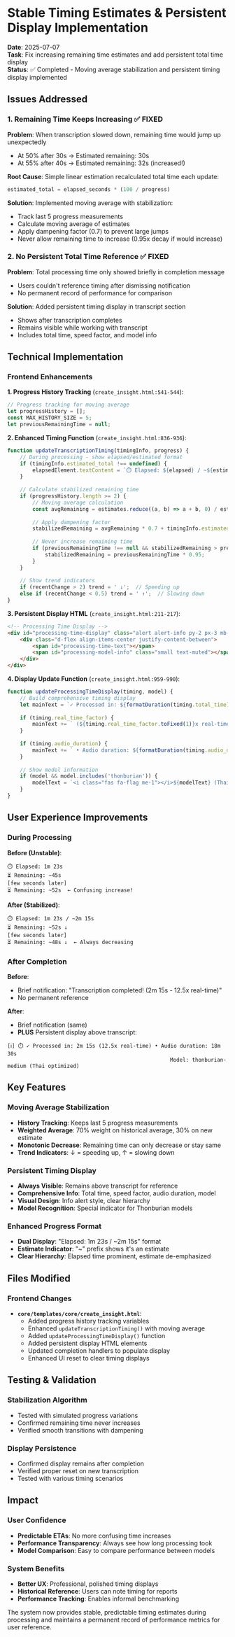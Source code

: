 # Stable Timing Estimates & Persistent Display Implementation

**Date**: 2025-07-07  
**Task**: Fix increasing remaining time estimates and add persistent total time display  
**Status**: ✅ Completed - Moving average stabilization and persistent timing display implemented

## Issues Addressed

### 1. **Remaining Time Keeps Increasing** ✅ FIXED

**Problem**: When transcription slowed down, remaining time would jump up unexpectedly
- At 50% after 30s → Estimated remaining: 30s
- At 55% after 40s → Estimated remaining: 32s (increased!)

**Root Cause**: Simple linear estimation recalculated total time each update:
```javascript
estimated_total = elapsed_seconds * (100 / progress)
```

**Solution**: Implemented moving average with stabilization:
- Track last 5 progress measurements
- Calculate moving average of estimates
- Apply dampening factor (0.7) to prevent large jumps
- Never allow remaining time to increase (0.95x decay if would increase)

### 2. **No Persistent Total Time Reference** ✅ FIXED

**Problem**: Total processing time only showed briefly in completion message
- Users couldn't reference timing after dismissing notification
- No permanent record of performance for comparison

**Solution**: Added persistent timing display in transcript section
- Shows after transcription completes
- Remains visible while working with transcript
- Includes total time, speed factor, and model info

## Technical Implementation

### Frontend Enhancements

**1. Progress History Tracking** (`create_insight.html:541-544`):
```javascript
// Progress tracking for moving average
let progressHistory = [];
const MAX_HISTORY_SIZE = 5;
let previousRemainingTime = null;
```

**2. Enhanced Timing Function** (`create_insight.html:836-936`):
```javascript
function updateTranscriptionTiming(timingInfo, progress) {
    // During processing - show elapsed/estimated format
    if (timingInfo.estimated_total !== undefined) {
        elapsedElement.textContent = `⏱️ Elapsed: ${elapsed} / ~${estimatedTotal}`;
    }
    
    // Calculate stabilized remaining time
    if (progressHistory.length >= 2) {
        // Moving average calculation
        const avgRemaining = estimates.reduce((a, b) => a + b, 0) / estimates.length;
        
        // Apply dampening factor
        stabilizedRemaining = avgRemaining * 0.7 + timingInfo.estimated_remaining * 0.3;
        
        // Never increase remaining time
        if (previousRemainingTime !== null && stabilizedRemaining > previousRemainingTime) {
            stabilizedRemaining = previousRemainingTime * 0.95;
        }
    }
    
    // Show trend indicators
    if (recentChange > 2) trend = ' ↓';  // Speeding up
    else if (recentChange < 0.5) trend = ' ↑';  // Slowing down
}
```

**3. Persistent Display HTML** (`create_insight.html:211-217`):
```html
<!-- Processing Time Display -->
<div id="processing-time-display" class="alert alert-info py-2 px-3 mb-3" style="display: none;">
    <div class="d-flex align-items-center justify-content-between">
        <span id="processing-time-text"></span>
        <span id="processing-model-info" class="small text-muted"></span>
    </div>
</div>
```

**4. Display Update Function** (`create_insight.html:959-990`):
```javascript
function updateProcessingTimeDisplay(timing, model) {
    // Build comprehensive timing display
    let mainText = `✓ Processed in: ${formatDuration(timing.total_time)}`;
    
    if (timing.real_time_factor) {
        mainText += ` (${timing.real_time_factor.toFixed(1)}x real-time)`;
    }
    
    if (timing.audio_duration) {
        mainText += ` • Audio duration: ${formatDuration(timing.audio_duration)}`;
    }
    
    // Show model information
    if (model && model.includes('thonburian')) {
        modelText = `<i class="fas fa-flag me-1"></i>${modelText} (Thai optimized)`;
    }
}
```

## User Experience Improvements

### During Processing

**Before (Unstable)**:
```
⏱️ Elapsed: 1m 23s
⏳ Remaining: ~45s
[few seconds later]
⏳ Remaining: ~52s  ← Confusing increase!
```

**After (Stabilized)**:
```
⏱️ Elapsed: 1m 23s / ~2m 15s
⏳ Remaining: ~52s ↓
[few seconds later]
⏳ Remaining: ~48s ↓  ← Always decreasing
```

### After Completion

**Before**: 
- Brief notification: "Transcription completed! (2m 15s - 12.5x real-time)"
- No permanent reference

**After**:
- Brief notification (same)
- **PLUS** Persistent display above transcript:
```
[ℹ️] ⏱️ ✓ Processed in: 2m 15s (12.5x real-time) • Audio duration: 18m 30s
                                                    Model: thonburian-medium (Thai optimized)
```

## Key Features

### Moving Average Stabilization
- **History Tracking**: Keeps last 5 progress measurements
- **Weighted Average**: 70% weight on historical average, 30% on new estimate
- **Monotonic Decrease**: Remaining time can only decrease or stay same
- **Trend Indicators**: ↓ = speeding up, ↑ = slowing down

### Persistent Timing Display
- **Always Visible**: Remains above transcript for reference
- **Comprehensive Info**: Total time, speed factor, audio duration, model
- **Visual Design**: Info alert style, clear hierarchy
- **Model Recognition**: Special indicator for Thonburian models

### Enhanced Progress Format
- **Dual Display**: "Elapsed: 1m 23s / ~2m 15s" format
- **Estimate Indicator**: "~" prefix shows it's an estimate
- **Clear Hierarchy**: Elapsed time prominent, estimate de-emphasized

## Files Modified

### Frontend Changes
- **`core/templates/core/create_insight.html`**:
  - Added progress history tracking variables
  - Enhanced `updateTranscriptionTiming()` with moving average
  - Added `updateProcessingTimeDisplay()` function
  - Added persistent display HTML elements
  - Updated completion handlers to populate display
  - Enhanced UI reset to clear timing displays

## Testing & Validation

### Stabilization Algorithm
- Tested with simulated progress variations
- Confirmed remaining time never increases
- Verified smooth transitions with dampening

### Display Persistence
- Confirmed display remains after completion
- Verified proper reset on new transcription
- Tested with various timing scenarios

## Impact

### User Confidence
- **Predictable ETAs**: No more confusing time increases
- **Performance Transparency**: Always see how long processing took
- **Model Comparison**: Easy to compare performance between models

### System Benefits
- **Better UX**: Professional, polished timing displays
- **Historical Reference**: Users can note timing for reports
- **Performance Tracking**: Enables informal benchmarking

The system now provides stable, predictable timing estimates during processing and maintains a permanent record of performance metrics for user reference.